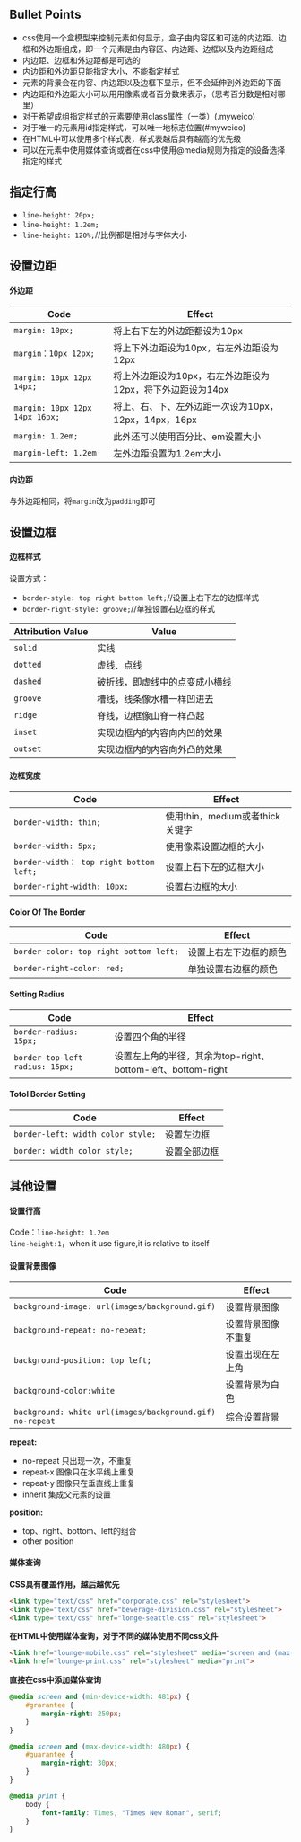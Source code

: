 ## Bullet Points
- css使用一个盒模型来控制元素如何显示，盒子由内容区和可选的内边距、边框和外边距组成，即一个元素是由内容区、内边距、边框以及内边距组成
- 内边距、边框和外边距都是可选的
- 内边距和外边距只能指定大小，不能指定样式
- 元素的背景会在内容、内边距以及边框下显示，但不会延伸到外边距的下面
- 内边距和外边距大小可以用用像素或者百分数来表示，（思考百分数是相对哪里）
- 对于希望成组指定样式的元素要使用class属性（一类）(.myweico)
- 对于唯一的元素用id指定样式，可以唯一地标志位置(#myweico)
- 在HTML中可以使用多个样式表，样式表越后具有越高的优先级
- 可以在<link>元素中使用媒体查询或者在css中使用@media规则为指定的设备选择指定的样式

## 指定行高 
- `line-height: 20px;`
- `line-height: 1.2em;`
- `line-height: 120%;`//比例都是相对与字体大小

## 设置边距
#### 外边距 
Code                            | Effect
---                             | ---
`margin: 10px;`                 | 将上右下左的外边距都设为10px
`margin：10px 12px;`            | 将上下外边距设为10px，右左外边距设为12px
`margin: 10px 12px 14px;`       | 将上外边距设为10px，右左外边距设为12px，将下外边距设为14px
`margin: 10px 12px 14px 16px;`  | 将上、右、下、左外边距一次设为10px，12px，14px，16px
`margin: 1.2em;`                | 此外还可以使用百分比、em设置大小  
`margin-left: 1.2em`            | 左外边距设置为1.2em大小

#### 内边距
与外边距相同，将`margin`改为`padding`即可

## 设置边框
#### 边框样式
设置方式：
- `border-style: top right bottom left;`//设置上右下左的边框样式
- `border-right-style: groove;`//单独设置右边框的样式

Attribution Value | Value
--- | ---
`solid ` | 实线
`dotted` | 虚线、点线
`dashed` | 破折线，即虚线中的点变成小横线
`groove` | 槽线，线条像水槽一样凹进去
`ridge ` | 脊线，边框像山脊一样凸起
`inset ` | 实现边框内的内容向内凹的效果
`outset` | 实现边框内的内容向外凸的效果

#### 边框宽度
Code | Effect
--- | ---
 `border-width: thin;`                     | 使用thin，medium或者thick关键字
 `border-width: 5px;`                      | 使用像素设置边框的大小
 `border-width： top right bottom left;`   | 设置上右下左的边框大小
 `border-right-width: 10px;`               | 设置右边框的大小

#### Color Of The Border
Code                                        | Effect
---                                         | ---
`border-color: top right bottom left;`      | 设置上右左下边框的颜色
`border-right-color: red;            `      | 单独设置右边框的颜色

#### Setting Radius
Code    | Effect
---     | ---
`border-radius: 15px;` | 设置四个角的半径
`border-top-left-radius: 15px;` | 设置左上角的半径，其余为top-right、bottom-left、bottom-right

#### Totol Border Setting
Code | Effect
--- | ---
`border-left: width color style;`   | 设置左边框
`border: width color style;`        | 设置全部边框

## 其他设置
#### 设置行高
Code：`line-height: 1.2em`  
`line-height:1`，when it use figure,it is relative to itself

#### 设置背景图像   
Code                                                    | Effect
---                                                     | ---
`background-image: url(images/background.gif) `         | 设置背景图像
`background-repeat: no-repeat;                `         | 设置背景图像不重复
`background-position: top left;               `         | 设置出现在左上角
`background-color:white`                                | 设置背景为白色
`background: white url(images/background.gif) no-repeat`| 综合设置背景

**repeat:**
- no-repeat 只出现一次，不重复
- repeat-x  图像只在水平线上重复
- repeat-y  图像只在垂直线上重复
- inherit   集成父元素的设置

**position:**  
- top、right、bottom、left的组合
- other position

#### 媒体查询
**CSS具有覆盖作用，越后越优先**  
```html
<link type="text/css" href="corporate.css" rel="stylesheet">
<link type="text/css" href="beverage-division.css" rel="stylesheet">
<link type="text/css" href="longe-seattle.css" rel="stylesheet">
```

**在HTML中使用媒体查询，对于不同的媒体使用不同css文件**  
```html
<link href="lounge-mobile.css" rel="stylesheet" media="screen and (max-device-width: 480px)">
<link href="lounge-print.css" rel="stylesheet" media="print">
```

**直接在css中添加媒体查询**  
```css
@media screen and (min-device-width: 481px) {
    #grarantee {
        margin-right: 250px;
    }
}

@media screen and (max-device-width: 480px) {
    #guarantee {
        margin-right: 30px;
    }
}

@media print {
    body {
        font-family: Times, "Times New Roman", serif;
    }
}
```
